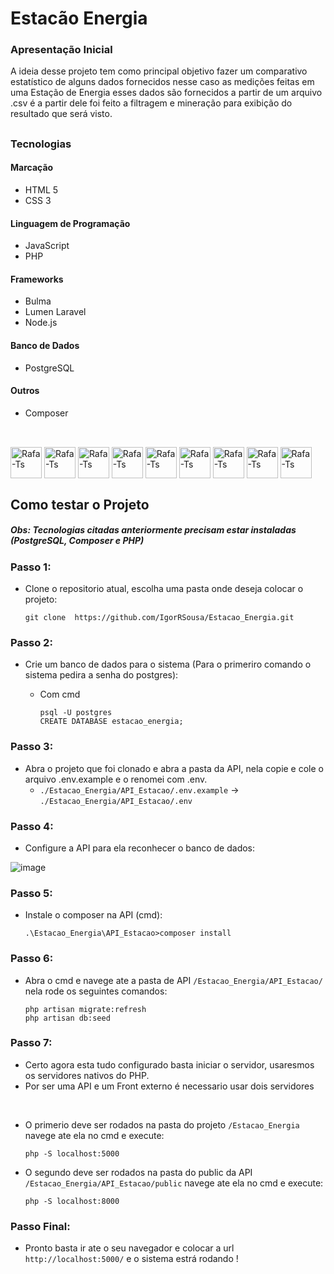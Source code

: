 # Estacão Energia

### Apresentação Inicial

A ideia desse projeto tem como principal objetivo fazer um comparativo estatístico de alguns dados fornecidos nesse caso as medições feitas
em uma Estação de Energia esses dados são fornecidos a partir de um arquivo .csv é a partir dele foi feito a filtragem e mineração para 
exibição do resultado que será visto.

##

### Tecnologias

#### Marcação
- HTML 5 
- CSS 3 

#### Linguagem de Programação
- JavaScript
- PHP

#### Frameworks
- Bulma
- Lumen Laravel
- Node.js

#### Banco de Dados
- PostgreSQL

#### Outros
- Composer

##

<div style="display: inline_block"><br>
  <img align="center" alt="Rafa-Ts" height="50" width="50" src="https://cdn.jsdelivr.net/gh/devicons/devicon/icons/html5/html5-original.svg" />
  <img align="center" alt="Rafa-Ts" height="50" width="50" src="https://cdn.jsdelivr.net/gh/devicons/devicon/icons/css3/css3-original.svg" />
  <img align="center" alt="Rafa-Ts" height="50" width="50" src="https://cdn.jsdelivr.net/gh/devicons/devicon/icons/javascript/javascript-original.svg" />
  <img align="center" alt="Rafa-Ts" height="50" width="50" src="https://cdn.jsdelivr.net/gh/devicons/devicon/icons/php/php-original.svg" />
  <img align="center" alt="Rafa-Ts" height="50" width="50" src="https://cdn.jsdelivr.net/gh/devicons/devicon/icons/bulma/bulma-plain.svg"/>
  <img align="center" alt="Rafa-Ts" height="50" width="50" src="https://cdn.jsdelivr.net/gh/devicons/devicon/icons/laravel/laravel-plain.svg" />
  <img align="center" alt="Rafa-Ts" height="50" width="50" src="https://cdn.jsdelivr.net/gh/devicons/devicon/icons/nodejs/nodejs-original.svg" />
  <img align="center" alt="Rafa-Ts" height="50" width="50" src="https://cdn.jsdelivr.net/gh/devicons/devicon/icons/postgresql/postgresql-original.svg" />
  <img align="center" alt="Rafa-Ts" height="50" width="50" src="https://cdn.jsdelivr.net/gh/devicons/devicon/icons/composer/composer-original.svg" />
</div>

##

## Como testar o Projeto

##### Obs: Tecnologias citadas anteriormente precisam estar instaladas (PostgreSQL, Composer e PHP)

### Passo 1:

- Clone o repositorio atual, escolha uma pasta onde deseja colocar o projeto: 

      git clone  https://github.com/IgorRSousa/Estacao_Energia.git

### Passo 2:

- Crie um banco de dados para o sistema (Para o primeriro comando o sistema pedira a senha do postgres):
  - Com cmd

        psql -U postgres
        CREATE DATABASE estacao_energia;

### Passo 3:

- Abra o projeto que foi clonado e abra a pasta da API, nela copie e cole o arquivo .env.example e o renomei com .env.
  -  `./Estacao_Energia/API_Estacao/.env.example` -> `./Estacao_Energia/API_Estacao/.env`

### Passo 4: 

- Configure a API para ela reconhecer o banco de dados:  

![image](https://github.com/IgorRSousa/Estacao_Energia/assets/106490786/525de7d2-185f-485c-bb97-d48bc6779ad5)

### Passo 5: 

- Instale o composer na API (cmd):

      .\Estacao_Energia\API_Estacao>composer install
      
### Passo 6:

- Abra o cmd e navege ate a pasta de API `/Estacao_Energia/API_Estacao/` nela rode os seguintes comandos: 

      php artisan migrate:refresh
      php artisan db:seed
 
### Passo 7: 

- Certo agora esta tudo configurado basta iniciar o servidor, usaresmos os servidores nativos do PHP.
- Por ser uma API e um Front externo é necessario usar dois servidores
<br>

- O primerio deve ser rodados na pasta do projeto `/Estacao_Energia` navege ate ela no cmd e execute:

      php -S localhost:5000

- O segundo deve ser rodados na pasta do public da API `/Estacao_Energia/API_Estacao/public` navege ate ela no cmd e execute:

      php -S localhost:8000
### Passo Final: 

- Pronto basta ir ate o seu navegador e colocar a url `http://localhost:5000/` e o sistema estrá rodando ! 

